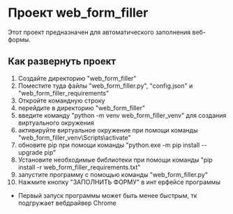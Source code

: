 # Проект web_form_filler
Этот проект предназначен для автоматического заполнения веб-формы.

## Как развернуть проект
1. Создайте директорию "web_form_filler"
2. Поместите туда файлы "web_form_filler.py", "config.json" и "web_form_filler_requirements"
3. Откройте командную строку
4. перейдите в директорию "web_form_filler"
5. введите команду "python -m venv web_form_filler_venv" для создания виртуального окружения
6. активируйте виртуальное окружение при помощи команды "web_form_filler_venv\Scripts\activate"
7. обновите pip при помощи команды "python.exe -m pip install --upgrade pip"
8. Установите необходимые библиотеки при помощи команды "pip install -r web_form_filler_requirements.txt"
9. запустите программу с помощью команды "web_form_filler.py"
10. Нажмите кнопку "ЗАПОЛНИТЬ ФОРМУ" в инт ерфейсе программы
* Первый запуск программы может быть менее быстрым, тк подгружает вебдрайвер Chrome
